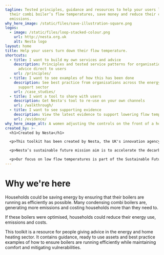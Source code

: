 ```yaml
---
tagline: Tested principles, guidance and resources to help your users lower
  their combi boiler’s flow temperatures, save money and reduce their carbon
  emissions.
why_here_image: /static/files/save-illustration-square.png
logos:
  - image: /static/files/loop-stacked-colour.png
    url: http://nesta.org.uk
    alt: Nesta logo
layout: home
title: Help your users turn down their flow temperature.
shortcuts:
  - title: I want to build my own services and advice
    description: Principles and tested service patterns for organisations that offer
      advice direct to users
    url: /principles/
  - title: I want to see examples of how this has been done
    description: See best practice from organisations across the energy and consumer
      support sector
    url: /case_studies/
  - title: I want a tool to share with users
    description: Get Nesta's tool to re-use on your own channels
    url: /walkthrough/
  - title: I want to see supporting evidence
    description: View the latest evidence to support lowering flow temperatures
    url: /evidence/
why_here_image_alt: A women adjusting the controls on the front of a home boiler unit.
created_by: >-
  <h1>Created by Nesta</h1>

  <p>This toolkit has been created by Nesta, the UK's innovation agency for social good.</p>

  <p>Nesta’s sustainable future mission aim is to accelerate the decarbonisation of household activities in the UK and improve levels of productivity. Our goal is that, by 2030, the UK will have reduced household carbon emissions by 28 per cent from 2019 levels, and will be on track to reach zero by 2048.</p>

  <p>Our focus on low flow temperatures is part of the Sustainable Future missions aims to optimise current heating systems, with the goal of reducing emissions.</p>
---
```

# Why we're here

Households could be saving energy by ensuring that their boilers are running as efficiently as possible. Many condensing combi boilers are, generating more emissions and costing households more than they need to.

If these boilers were optimised, households could reduce their energy use, emissions and costs.

This toolkit is a resource for people giving advice in the energy and home heating sector. It contains guidance, ready to use assets and best practice examples of how to ensure boilers are running efficiently while maintaining comfort and mitigating vulnerabilities.
